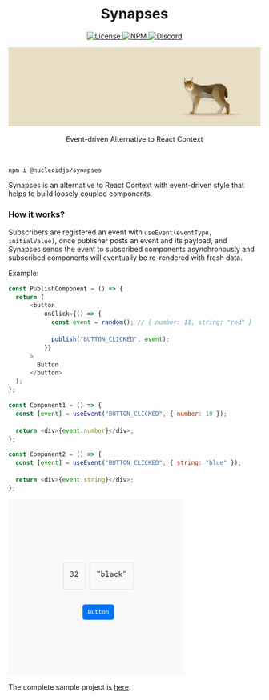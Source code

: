 <h1 align="center">Synapses</h1>

<p align="center">
  <a href="https://www.apache.org/licenses/LICENSE-2.0">
    <img src="https://img.shields.io/badge/Apache-2.0-yellow?style=for-the-badge&logo=apache" alt="License" />
  </a>
  <a href="https://www.npmjs.com/package/@nucleoidjs/synapses">
    <img src="https://img.shields.io/badge/NPM-red?style=for-the-badge&logo=npm" alt="NPM" />
  </a>
  <a href="https://discord.com/invite/eWXFCCuU5y">
    <img src="https://img.shields.io/badge/Discord-lightgrey?style=for-the-badge&logo=discord" alt="Discord" />
  </a>
</p>

[![Banner](.github/media/banner.png)](http://nucleoid.com/)

<p align="center">
  Event-driven Alternative to React Context
</p>

<br/>

```shell
npm i @nucleoidjs/synapses
```

Synapses is an alternative to React Context with event-driven style that helps to build  loosely coupled components.

### How it works?

Subscribers are registered an event with `useEvent(eventType, initialValue)`, once publisher posts an event and its payload, and Synapses sends the event to subscribed components asynchronously and subscribed components will eventually be re-rendered with fresh data.


Example:
```javascript
const PublishComponent = () => {
  return (
      <button
          onClick={() => {
            const event = random(); // { number: 11, string: "red" }

            publish("BUTTON_CLICKED", event);
          }}
      >
        Button
      </button>
  );
};
```

```javascript
const Component1 = () => {
  const [event] = useEvent("BUTTON_CLICKED", { number: 10 });

  return <div>{event.number}</div>;
};
```

```javascript
const Component2 = () => {
  const [event] = useEvent("BUTTON_CLICKED", { string: "blue" });

  return <div>{event.string}</div>;
};
```

<img src=".github/media/sample.gif" width="350" />

The complete sample project is [here](./sample).
